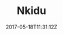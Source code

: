 ---
title: "Nkidu"
site_link: "http://nkidu.com/"
description: "Video game publisher focused on helping indie devs succeed."
location: "Rotterdam"
active: true
active_from: "2013-01-01"
active_to: ""
tags: []
date: "2017-05-18T11:31:12Z"
---